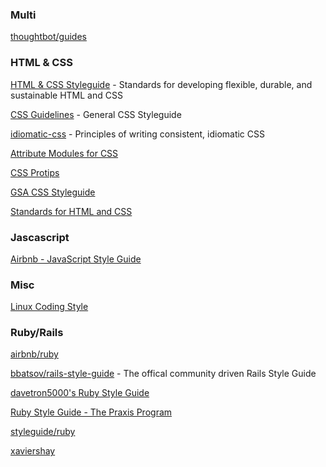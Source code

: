 ### Multi
[thoughtbot/guides](https://github.com/thoughtbot/guides)

### HTML & CSS
[HTML & CSS Styleguide](http://codeguide.co/) - Standards for developing flexible, durable, and sustainable HTML and CSS

[CSS Guidelines](http://cssguidelin.es/) - General CSS Styleguide

[idiomatic-css](https://github.com/necolas/idiomatic-css) - Principles of writing consistent, idiomatic CSS

[Attribute Modules for CSS](https://amcss.github.io/)

[CSS Protips](https://github.com/AllThingsSmitty/css-protips)

[GSA CSS Styleguide](https://pages.18f.gov/frontend/css-coding-styleguide/)

[Standards for HTML and CSS](http://codeguide.co/)


### Jascascript
[Airbnb - JavaScript Style Guide ](https://github.com/airbnb/javascript)


### Misc
[Linux Coding Style](https://www.kernel.org/doc/Documentation/CodingStyle)


### Ruby/Rails
[airbnb/ruby](https://github.com/airbnb/ruby)

[bbatsov/rails-style-guide](https://github.com/bbatsov/rails-style-guide) - The offical community driven Rails Style Guide

[davetron5000's Ruby Style Guide](http://naildrivin5.com/ruby-style/)

[Ruby Style Guide - The Praxis Program](http://praxis.scholarslab.org/scratchpad/ruby-style-guide/)

[styleguide/ruby](https://github.com/styleguide/ruby)

[xaviershay](https://xaviershay.github.io/writing/docs/ruby_style_guide.html)
